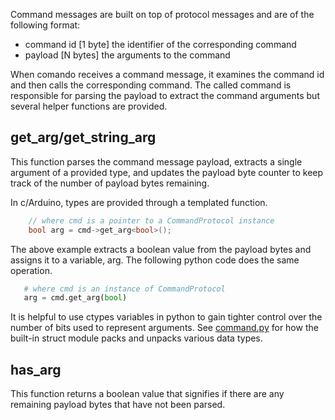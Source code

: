 Command messages are built on top of protocol messages and are of the following
format:

- command id [1 byte] the identifier of the corresponding command
- payload [N bytes] the arguments to the command

When comando receives a command message, it examines the command id and then
calls the corresponding command. The called command is responsible for
parsing the payload to extract the command arguments but several helper
functions are provided.

get_arg/get_string_arg
----

This function parses the command message payload, extracts a single argument of
a provided type, and updates the payload byte counter to keep track of the
number of payload bytes remaining.

In c/Arduino, types are provided through a templated function.

```c
    // where cmd is a pointer to a CommandProtocol instance
    bool arg = cmd->get_arg<bool>();
```

The above example extracts a boolean value from the payload bytes and assigns
it to a variable, arg. The following python code does the same operation.

```python
   # where cmd is an instance of CommandProtocol
   arg = cmd.get_arg(bool)
```

It is helpful to use ctypes variables in python to gain tighter control
over the number of bits used to represent arguments. See [command.py](https://github.com/braingram/comando/blob/master/pycomando/protocols/command.py)
for how the built-in struct module packs and unpacks various data types.

has_arg
----

This function returns a boolean value that signifies if there are any remaining
payload bytes that have not been parsed.
